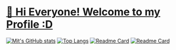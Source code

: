 # [👋 Hi Everyone! Welcome to my Profile :D](https://mythdora.carrd.co/)
[![Mít's GitHub stats](https://github-readme-stats.vercel.app/api?username=fakemythdora&count_private=true&show_icons=true&theme=aura_dark)](https://github.com/anuraghazra/github-readme-stats)
[![Top Langs](https://github-readme-stats.vercel.app/api/top-langs/?username=fakemythdora&layout=compact&theme=aura_dark)](https://github.com/anuraghazra/github-readme-stats)
[![Readme Card](https://github-readme-stats.vercel.app/api/pin/?username=fakemythdora&repo=ayustudio.xyz&theme=dark)](https://github.com/anuraghazra/github-readme-stats)
[![Readme Card](https://github-readme-stats.vercel.app/api/pin/?username=fakemythdora&repo=fakemythdora&theme=dark)](https://github.com/anuraghazra/github-readme-stats)
